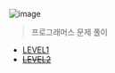 ![image](https://user-images.githubusercontent.com/70263403/183062681-78b785e7-42a8-4574-a6ff-d1b1f8c1a97e.png)
> 프로그래머스 문제 풀이

* <a href='https://github.com/Lee-GeonWoo/programmers/tree/main/LEVEL1'>LEVEL1</a> 
* <a href='https://github.com/Lee-GeonWoo/programmers/tree/main/LEVEL2'><s>LEVEL2</s></a> 
